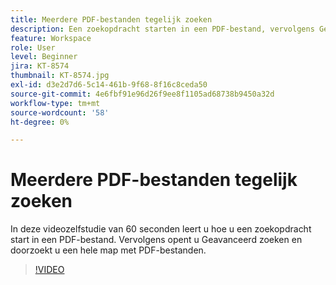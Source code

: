 ```yaml
---
title: Meerdere PDF-bestanden tegelijk zoeken
description: Een zoekopdracht starten in een PDF-bestand, vervolgens Geavanceerd zoeken openen en een hele map met PDF-bestanden doorzoeken
feature: Workspace
role: User
level: Beginner
jira: KT-8574
thumbnail: KT-8574.jpg
exl-id: d3e2d7d6-5c14-461b-9f68-8f16c8ceda50
source-git-commit: 4e6fbf91e96d26f9ee8f1105ad68738b9450a32d
workflow-type: tm+mt
source-wordcount: '58'
ht-degree: 0%

---
```


# Meerdere PDF-bestanden tegelijk zoeken

In deze videozelfstudie van 60 seconden leert u hoe u een zoekopdracht start in een PDF-bestand. Vervolgens opent u Geavanceerd zoeken en doorzoekt u een hele map met PDF-bestanden.

>[!VIDEO](https://video.tv.adobe.com/v/336363?quality=12&learn=on&hidetitle=true)
